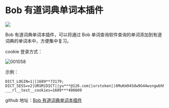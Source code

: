 # Bob 有道词典单词本插件

![](https://image.yuhaowin.com/2021/01/03/002137.png)

Bob 有道词典单词本插件，可以将通过 Bob 单词查询软件查询的单词添加到有道词典的单词本中，方便集中复习。


cookie 登录方式：

![001058](https://image.yuhaowin.com/2021/01/03/001058.png)

示例：
```
DICT_LOGIN=1||1689**73179; DICT_SESS=v2|URSM|DICT||yu***@126.com||urstoken||6MuKm94Sdw9G44wsngwbhNKZPms*****OLPBRp4RfPL64lM0; ___rl__test__cookies=1609***490609
```

github 地址：[Bob 有道词典单词本插件](https://github.com/yuhaowin/youdao-wordbook-bob-plugin)